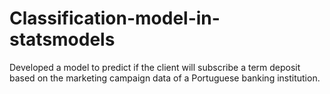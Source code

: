 # Classification-model-in-statsmodels
Developed a model to predict if the client will subscribe a term deposit based on the marketing campaign data of a Portuguese banking institution.
